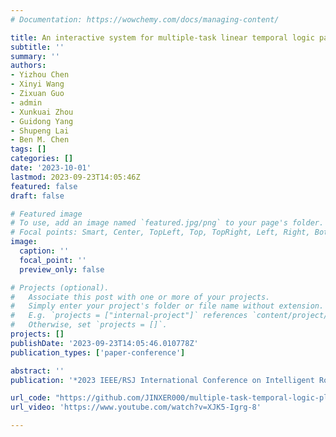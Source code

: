 ```yaml
---
# Documentation: https://wowchemy.com/docs/managing-content/

title: An interactive system for multiple-task linear temporal logic path planning
subtitle: ''
summary: ''
authors:
- Yizhou Chen
- Xinyi Wang
- Zixuan Guo
- admin
- Xunkuai Zhou
- Guidong Yang
- Shupeng Lai
- Ben M. Chen
tags: []
categories: []
date: '2023-10-01'
lastmod: 2023-09-23T14:05:46Z
featured: false
draft: false

# Featured image
# To use, add an image named `featured.jpg/png` to your page's folder.
# Focal points: Smart, Center, TopLeft, Top, TopRight, Left, Right, BottomLeft, Bottom, BottomRight.
image:
  caption: ''
  focal_point: ''
  preview_only: false

# Projects (optional).
#   Associate this post with one or more of your projects.
#   Simply enter your project's folder or file name without extension.
#   E.g. `projects = ["internal-project"]` references `content/project/deep-learning/index.md`.
#   Otherwise, set `projects = []`.
projects: []
publishDate: '2023-09-23T14:05:46.010778Z'
publication_types: ['paper-conference']

abstract: ''
publication: '*2023 IEEE/RSJ International Conference on Intelligent Robots and Systems (IROS)*'

url_code: "https://github.com/JINXER000/multiple-task-temporal-logic-planning"
url_video: 'https://www.youtube.com/watch?v=XJK5-Igrg-8'

---
```

